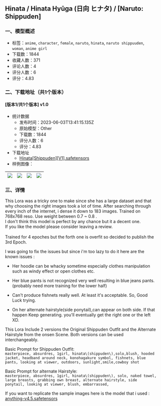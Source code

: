 ## Hinata / Hinata Hyūga (日向 ヒナタ) / [Naruto: Shippuden]
### 一、模型概述

- 标签：`anime`, `character`, `female`, `naruto`, `hinata`, `naruto shippuuden`, `woman`, `anime girl`
- 下载数：1844
- 收藏人数：371
- 评论人数：4
- 评分人数：6
- 评分：4.83

### 二、下载地址（共1个版本）

#### [版本1/共1个版本] v1.0

- 统计数据
  - 发布时间：2023-06-03T13:41:15.135Z
  - 原始模型：Other
  - 下载数：1844
  - 评分人数：6
  - 评分：4.83
- 下载地址
  - [Hinata[Shippuden][V1].safetensors](https://civitai.com/api/download/models/88358)
- 样例图像：

| <img src="https://image.civitai.com/xG1nkqKTMzGDvpLrqFT7WA/0a5b044a-ad5c-4c6d-bde2-279793b554f9/width=450/1017033.jpeg" /> | <img src="https://image.civitai.com/xG1nkqKTMzGDvpLrqFT7WA/12f45c63-c2ef-4088-98ea-edb7887d4feb/width=450/1016893.jpeg" /> | <img src="https://image.civitai.com/xG1nkqKTMzGDvpLrqFT7WA/b43cda96-a9b2-4e70-8177-45905e010143/width=450/1017847.jpeg" /> | <img src="https://image.civitai.com/xG1nkqKTMzGDvpLrqFT7WA/ca3a6de9-c4b8-4d91-b3b0-071a25abf9d4/width=450/1016902.jpeg" /> |
| ---- | ---- | ---- | ---- |


### 三、详情
<p>This Lora was a tricky one to make since she has a large dataset and that why choosing the right images took a lot of time. After searching through every inch of the internet, i dense it down to 183 images. Trained on 768x768 reso. Use weight between 0.7 ~ 0.8 .<br />I don't think this model is perfect by any chance but it a decent one. <br />If you like the model please consider leaving a review.<br /><br />Trained for 4 epoches but the forth one is overfit so decided to publish the 3rd Epoch.</p><p>I was going to fix the issues but since i'm too lazy to do it here are the known issues :</p><ul><li><p>Her hoodie can be whacky sometime especially clothes manipulation such as windy effect or open clothes etc.</p></li><li><p>Her blue pants is not recognized very well resulting in blue jeans pants. (probably need more training for the lower half)</p></li><li><p>Can't produce fishnets really well. At least it's acceptable. So, Good Luck trying.</p></li><li><p>On her alternate hairstyle(side ponytail),can appear on both side. If that happen Keep generating. you'll eventually get the right one or the left XD.<br /></p></li></ul><p>This Lora Include 2 versions the Original Shippuden Outfit and the Alternate Hairstyle from the onsen Scene. Both versions can be used interchangeably.</p><p></p><p>Basic Prompt for Shippuden Outfit:<br /><code>masterpiece, absurdres, 1girl, hinata\(shippuden\),solo,blush, hooded jacket, headband around neck, konohagakure symbol, fishnets, blue pants, looking at viewer, outdoors, sunlight,smile,cowboy shot</code><br /></p><p>Basic Prompt for alternate Hairstyle:<br /><code>masterpiece, absurdres, 1girl, hinata\(shippuden\), solo, naked towel, large breasts, grabbing own breast, alternate hairstyle, side ponytail, looking at viewer, blush, embarrassed,</code></p><p>If you want to replicate the sample images here is the model that i used : <a target="_blank" rel="ugc" href="https://huggingface.co/andite/anything-v4.0/blob/main/anything-v4.5.safetensors">anything-v4.5.safetensors</a></p><p><br /></p><p><br /></p>